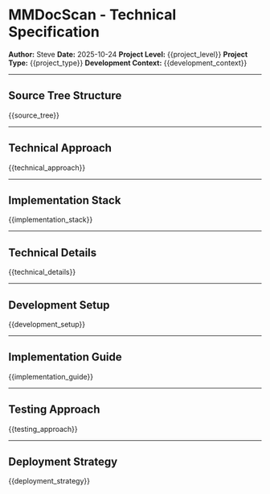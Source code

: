 # MMDocScan - Technical Specification

**Author:** Steve
**Date:** 2025-10-24
**Project Level:** {{project_level}}
**Project Type:** {{project_type}}
**Development Context:** {{development_context}}

---

## Source Tree Structure

{{source_tree}}

---

## Technical Approach

{{technical_approach}}

---

## Implementation Stack

{{implementation_stack}}

---

## Technical Details

{{technical_details}}

---

## Development Setup

{{development_setup}}

---

## Implementation Guide

{{implementation_guide}}

---

## Testing Approach

{{testing_approach}}

---

## Deployment Strategy

{{deployment_strategy}}
